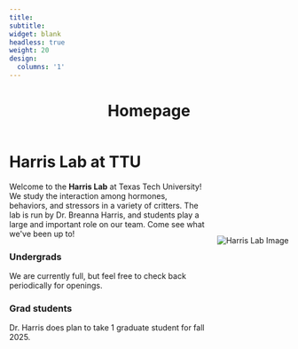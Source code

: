 ```yaml
---
title: 
subtitle:
widget: blank
headless: true
weight: 20
design:
  columns: '1'
---
```

  

# <div align="center">Homepage</div>




<div style="display: flex; align-items: center;">
    <div style="flex: 1;">
        <h1>Harris Lab at TTU</h1>
        <p>Welcome to the <strong>Harris Lab</strong> at Texas Tech University! We study the interaction among hormones, behaviors, and stressors in a variety of critters. The lab is run by Dr. Breanna Harris, and students play a large and important role on our team. Come see what we've been up to!</p>
        <h3>Undergrads</h3>
        <p>We are currently full, but feel free to check back periodically for openings.</p>
        <h3>Grad students</h3>
        <p>Dr. Harris does plan to take 1 graduate student for fall 2025.</p>
    </div>
    <div style="flex: 0 0 auto; margin-left: 20px;">
        <img src="https://github.com/breanna-n-harris/Harris-lab-website/assets/58483740/c3e6e8b7-28d7-4e78-a747-56f2bb79dc21" alt="Harris Lab Image" style="max-width: 1000px; height: auto;">
    </div>
</div>

